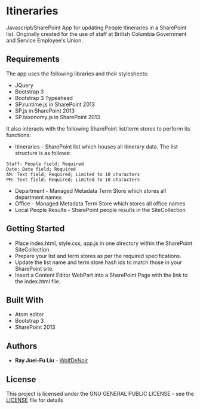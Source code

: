 # Itineraries
Javascript/SharePoint App for updating People Itineraries in a SharePoint list. Originally created for the use of staff at British Columbia Government and Service Employee's Union.

## Requirements
The app uses the following libraries and their stylesheets:
* JQuery
* Bootstrap 3
* Bootstrap 3 Typeahead
* SP.runtime.js in SharePoint 2013
* SP.js in SharePoint 2013
* SP.taxonomy.js in SharePoint 2013

It also interacts with the following SharePoint list/term stores to perform its functions:
* Itineraries - SharePoint list which houses all itinerary data. The list structure is as follows:
```
Staff: People field; Required
Date: Date field; Required
AM: Text field; Required; Limited to 10 characters
PM: Text field; Required; Limited to 10 characters
```
* Department - Managed Metadata Term Store which stores all department names
* Office - Managed Metadata Term Store which stores all office names
* Local People Results - SharePoint people results in the SiteCollection

## Getting Started

* Place index.html, style.css, app.js in one directory within the SharePoint SiteCollection.
* Prepare your list and term stores as per the required specifications.
* Update the list name and term store hash ids to match those in your SharePoint site.
* Insert a Content Editor WebPart into a SharePoint Page with the link to the index.html file.

## Built With

* Atom editor
* Bootstrap 3
* SharePoint 2013

## Authors

* **Ray Juei-Fu Liu** - [WolfDeNoir](https://github.com/wolfdenoir)

## License

This project is licensed under the GNU GENERAL PUBLIC LICENSE - see the [LICENSE](LICENSE) file for details
